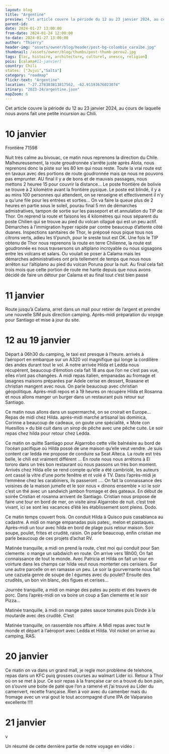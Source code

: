 ```yaml
---
layout: blog
title: "Argentine"
preview: "Cet article couvre la période du 12 au 23 janvier 2024, au cours de laquelle nous avons fait une petite incursion au Chili."
parent-id:
date: 2024-01-27 13:00:00
from-date: 2024-01-24 12:00:00
to-date: 2024-01-27 13:00:00
author: "Thierry"
header-img: "assets/owner/blog/header/post-bg-colombie_caraïbe.jpg"
thumbnail: /assets/owner/blog/thumbs/post-thumb-perou2.jpg
tags: [lac, histoire, architecture, culturel, unesco, religion]
pois: [calama#11-janvier]
country: Chili
states: ["Jujui","Salta"]
category: "roadmap"
flickr-text: "Argentine"
location: "-27.278383813817562, -62.91193676023074"
itinary: "2023-24/argentine.json"
mapZoom: 6
---
```


Cet article couvre la période du 12 au 23 janvier 2024, au cours de laquelle nous avons fait une petite incursion au Chili.


# 10 janvier

Frontière 71598

Nuit très calme au bivouac, ce matin nous reprenons la direction du Chile. Malheureusement, la route groudronnée s’arrête juste après Alota, nous reprenons donc la piste sur les 80 km qui nous reste. Toute la vrai route est en tavaux avec des portions de route goudronnée mais qe nous ne pouvons pas emprunter. AU final il y a de bons et de mauvais passages, nous mettons 2 heuree 15 pour couvrir la distance…
Le poste frontière de bolivie se trouve à 2 kilomètre avant la frontière pysique.
Le poste est blindé, il y a au mins 100 personnes qui attendent, on se renseigne et effectivement il n’y a qu’une file pour les entrées et sorties…
On va faire la queue plus de 2 heures en partie sous le soleil, pourau final 5 mn de démarches admistratives, tampon de sortie sur les passeport et et annulation du TIP de Thor.
On reprend la route et faisons les 4 kilomètres qui nous séparent du poste Chilien qui se trouve au pied du volcan ollagué qui est un peu actif.
Démarches à l’immigration hyper rapide par contre beaucoup d’attente côté duanes. Inspections sanitaires de Thor, le préposé nous pique tous nos citrons verts, adieu les ti’punch, pour le sreste tout est OK.
Une fois le TIP obtenu de Thor nous reprenons la route en terre Chilienne, la route est goudronnée es nous travsersons un altiplano incroyable ou nous sigsagons entre les volcans et salars.
Ou voulait se poser à Calama mais les démarches administratives ont pris tellement de temps que nous nous arrêton sur l’altiplano au pied du volcan Poruna pour la nuit.
Au final cela fait trois mois que cette portion de route me hante depuis que nous avons décidé de faire un détour par Calama et au final tout c’est bien passé


# 11 janvier

Route jusqu’à Calama, arret dans un mall pour retirer de l’argent et prendre une nouvelle SIM puis direction camping.
Après-midi préparation du voyage pour Santiago et mise à jour du site.



# 12 au 19 janvier

Départ à 06h30 du camping, le taxi est presque à l’heure. arrivés à l’aéroport en embarque sur un A320 vol magnifique qui longe la cordillère des andes durant tout le vol. A notre arrivée Hilda et Ledda nous récupèrent, beaucoup d’émotion cela fait 18 ans que l’on ne c’est pas vue, elles n’ont pas changées. A midi repas italien, empanadas au fromage et lasagnes maisons préparées par Adele cerise en dessert, Roasane et christian mangent avec nous. On parle beaucoup avec christian géopolitique. Après-midi repos et à 19 heures on récupère Hilda et Rosanna et nous allons manger un burger dans un restaurant puis retour sur Santiago.


Ce matin nous allons dans un supermarché, on se croirait en Europe…
Repas de midi chez Hilda.
après-midi marché artisanal las dominica, Corinne a beaucoup de cadeaux, on goute une spécialité, « Mote con Huesillos » du blé cuit dans un sirop de pêche avec une pêche cuite. Le soir repas chez hilda pour retour chez Ledda.

Ce matin on quitte Santiago pour Algarrobo cette ville balnéaire au bord de l’océan pacifique où Hilda possé de une maison qu’elle veut vendre.
Je suis content car ledda me propose de conduire sa Seat Alteca.
La route est très belle, le chili est vraiment différent …
En route nous nous arrêtons à El tororo dans un très bon restaurant où nous passons un très bon moment.
Arrivés chez Hilda elle se rend compte qu’elle a été cambriolé, les auteurs ont cassé la vitre d’une porte fenêtre et nt volé é TV.
Dans l’après-midi je l’emmène chez les carabiniers, ils passeront ….
On fait la connaissance des voisines de la maison jumelle et le soir nous « dinons ensemble » ici le soir c’est un thé avec un sandwich jambon fromage et des gateaux.
En début de soirée Cristian et rosanna arrivent de Santiago. Cristian nous propose de faire une tour en bord de mer, on visite ainsi Algarrobo de nuit. c’est treè vivant, ici se sont les vacances d’étè les établissement sont pleins.
Dodo.

Ce matin temps couvert frois. On conduit Hilda à Quisco puis casablanca au cadastre.
A midi on mange empanadas puis pates;, melon et pastaques.
Après-midi un tour avec hilda en bord de plage puis retour maison.
Soir soupe, poulet, frites et crudité, raisin.
On parle beaucoup, enfin cristian me parle beaucoup de ces projets d’achat RV.


Matinée tranquille, a midi on prend la route, c’est moi qui conduit pour San clemente. o mange un sabdwich en route. On arrive vers  18h00, On fait connaissance de tout le monde.
Avec Patricia et Hilda on fait un tour en voirture dans les champs car hilda veut nous monterter ces cerisiers. Sur une autre parcelle on en ramasse un peu.
Le soir la gourvernante nous fait une cazuela genre de soupe de l égumes avec du poulet? Ensuite des crudités, un bon vin blanc, des figues et cerises…


Journée tranquille, a midi on mange des pates au pesto et des travers de porc.
Dans l’après-midi on va boire un coup a San clemente et le soir Pizza…


Matinée tranquille, à midi on mange pates sauce tomates puis Dinde à la moutarde avec des crudité. C’est 

Matinée tranquille, on rassemble nos affaire. A Midi repas avec tout le monde et départ à l’aéroport avec Ledda et Hilda.
Vol nickel on arrive au camping, RAS.


# 20 janvier

Ce matin on va dans un grand mall, je regle mon problème de telehone, repas dans un KFC puiq grosses courses au walmart Lider ici.
Retour à Thor où on se met à jour.
Ce soir repas à la française car on a trouvé du bon pain, on s’ouvre une boite de paté que l’on a ramené et j’ai trouvé au Lider du camenvert, recette française. Rien à voir avec du camenber mais du fromage avec un vrai gout le tout accompagné d’une IPA de Valparaiso excellente !!!!


# 21 janvier

v











Un résumé de cette dernière partie de notre voyage en vidéo :

